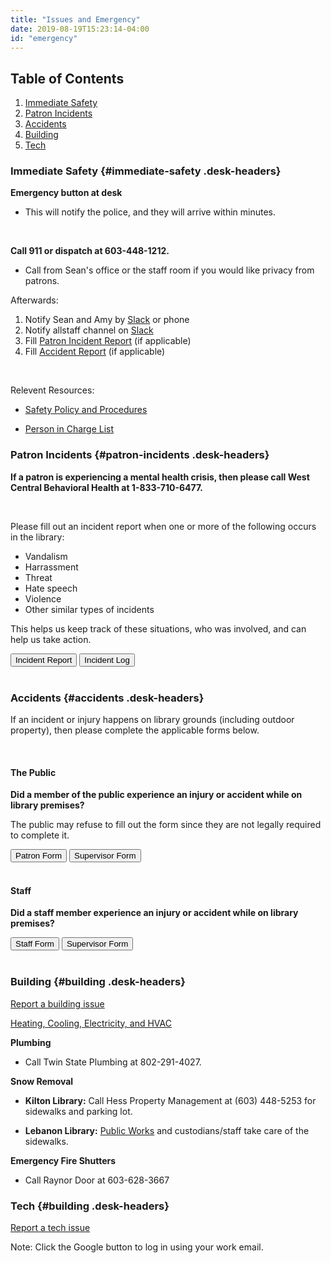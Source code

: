 ```yaml
---
title: "Issues and Emergency"
date: 2019-08-19T15:23:14-04:00
id: "emergency"
---
```


<div class="container">


## Table of Contents
1. [Immediate Safety](#immediate-safety)
2. [Patron Incidents](#patron-incidents)
3. [Accidents](#accidents)
4. [Building](#building)
5. [Tech](#tech)



<div class="emergency-section">

  ### Immediate Safety {#immediate-safety .desk-headers}

<div class="section-emergency">
<p><strong>Emergency button at desk</strong></p>

  <ul class="">
    <li>This will notify the police, and they will arrive within minutes.</li>
  </ul>
</br>
<p><strong>Call 911 or dispatch at 603-448-1212.</strong></p>
<ul>
  <li>Call from Sean's office or the staff room if you would like privacy from patrons.</li>
</ul>  
  

Afterwards:

1. Notify Sean and Amy by [Slack](https://leblibrary.slack.com) or phone
2. Notify allstaff channel on [Slack](https://leblibrary.slack.com)
3. Fill [Patron Incident Report](https://docs.google.com/forms/d/e/1FAIpQLSd4i5y2WflNuTr1E1JO8yw3nqiDTwlWpl-Nvs1tFvqhuioY5g/viewform) (if applicable)
4. Fill [Accident Report](#accidents) (if applicable)

&nbsp;  

Relevent Resources:

- [Safety Policy and Procedures](https://docs.google.com/document/d/1clEASM-IgTrHe0799uz_LCZmndr8zjEmfekbTIawL18/edit#heading=h.djgwobkaiukv)

- [Person in Charge List](https://docs.google.com/document/d/1bs6kiP7Ms_fdUwBUu0WsmnNuK7WerXcN4PZ6H5kAGk4/edit)

</div>
</div>


<div class="emergency-section">

  ### Patron Incidents {#patron-incidents .desk-headers}

<div class="section-emergency">

<strong>If a patron is experiencing a mental health crisis, then please call West Central Behavioral Health at 1-833-710-6477. </strong>

  &nbsp;  

Please fill out an incident report when one or more of the following occurs in the library: 

* Vandalism
* Harrassment
* Threat
* Hate speech
* Violence
* Other similar types of incidents

This helps us keep track of these situations, who was involved, and can help us take action. 

<a href="https://docs.google.com/forms/d/e/1FAIpQLSd4i5y2WflNuTr1E1JO8yw3nqiDTwlWpl-Nvs1tFvqhuioY5g/viewform" target="_blank"><button class="btn btn-template-main">Incident Report</button></a> <a href="https://docs.google.com/spreadsheets/d/11PhQQT09YVyj1cbKko3-6rqBhJhujvS94zEIv5DyQrs/edit?usp=sharing" target="_blank"><button class="btn btn-template-main">Incident Log</button></a>  
 &nbsp;  

</div>
</div>


<div class="emergency-section">

### Accidents {#accidents .desk-headers}

<div class="section-emergency">
If an incident or injury happens on library grounds (including outdoor property), then please complete the applicable forms below.
 
 &nbsp;  

 #### The Public
 
 **Did a member of the public experience an injury or accident while on library premises?**
 
 The public may refuse to fill out the form since they are not legally required to complete it. 
 
 <a href="/docs/2021-Non-Employee Accident.pdf" download="2021-Non-Employee Accident.pdf" class=""><button class="btn btn-template-main">Patron Form</button></a>
 <a href="/docs/Supervisors Incident Report_Form Fill.pdf" download="Supervisors Incident Report_Form Fill.pdf" class=""><button class="btn btn-template-main">Supervisor Form</button></a>  
  &nbsp;  
 
  #### Staff
 
 **Did a staff member experience an injury or accident while on library premises?**
 
 <a href="/docs/Employee Notice of Incident 1-2009.pdf" download="Employee Notice of Incident 1-2009.pdf" class=""><button class="btn btn-template-main">Staff Form</button></a>
 <a href="/docs/Supervisors Incident Report_Form Fill.pdf" download="Supervisors Incident Report_Form Fill.pdf" class=""><button class="btn btn-template-main">Supervisor Form</button></a>  
  &nbsp;  

</div>
</div>



<div class="emergency-section">

  ### Building {#building .desk-headers}

  <div class="section-emergency">

[Report a building issue](/building_issues.html)

<a href="/docs/EMERGENCY Contact Info - Energy & HVAC.pdf" download="EMERGENCY Contact Info - Energy & HVAC.pdf">Heating, Cooling, Electricity, and HVAC</a>


<strong>Plumbing</strong>
- Call Twin State Plumbing at 802-291-4027.</p>


<strong>Snow Removal</strong>
- <strong>Kilton Library:</strong> Call Hess Property Management at (603) 448-5253 for sidewalks and parking lot.

- <strong>Lebanon Library:</strong> [Public Works](https://lebanonnh.gov/244/Public-Works) and custodians/staff take care of the sidewalks.

<strong>Emergency Fire Shutters</strong>
- Call Raynor Door at 603-628-3667
</div>
</div>

<div class="emergency-section">

  ### Tech {#building .desk-headers}

  <div class="section-emergency">

[Report a tech issue](https://helpdesk.leblibrary.com/)

Note: Click the Google button to log in using your work email.

</div>
</div>

  &nbsp;  
</div>
